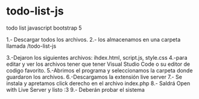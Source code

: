 # todo-list-js
todo list javascript bootstrap 5 


1.- Descargar todos los archivos.
2.- los almacenamos en una carpeta llamada /todo-list-js

3.-Dejaron los siguientes archivos: ihdex.html, script.js, style.css
4.-para editar y ver los archivos tener que tener Visual Studio Code o su editor de codigo favorito.
5.-Abrimos el programa y seleccionamos la carpeta donde guardaron los archivos.
6.-Descargamos la extensión live server
7.- Se instala y apretamos click derecho en el archivo index.php
8.- Saldrá Open with Live Server y listo :3
9.- Deberán probar el sistema

